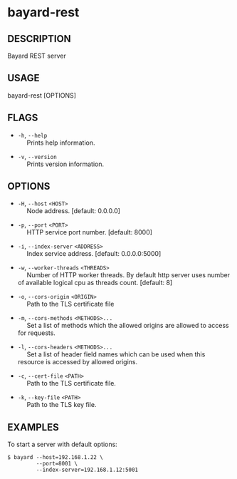 # bayard-rest

## DESCRIPTION
Bayard REST server

## USAGE
bayard-rest [OPTIONS]

## FLAGS
- `-h`, `--help`  
&nbsp;&nbsp;&nbsp;&nbsp; Prints help information.

- `-v`, `--version`  
&nbsp;&nbsp;&nbsp;&nbsp; Prints version information.

## OPTIONS
- `-H`, `--host` `<HOST>`  
&nbsp;&nbsp;&nbsp;&nbsp; Node address. [default: 0.0.0.0]

- `-p`, `--port` `<PORT>`  
&nbsp;&nbsp;&nbsp;&nbsp; HTTP service port number. [default: 8000]

- `-i`, `--index-server` `<ADDRESS>`  
&nbsp;&nbsp;&nbsp;&nbsp; Index service address. [default: 0.0.0.0:5000]

- `-w`, `--worker-threads` `<THREADS>`  
&nbsp;&nbsp;&nbsp;&nbsp; Number of HTTP worker threads. By default http server uses number of available logical cpu as threads count. [default: 8]

- `-o`, `--cors-origin` `<ORIGIN>`  
&nbsp;&nbsp;&nbsp;&nbsp; Path to the TLS certificate file

- `-m`, `--cors-methods` `<METHODS>...`  
&nbsp;&nbsp;&nbsp;&nbsp; Set a list of methods which the allowed origins are allowed to access for requests.

- `-l`, `--cors-headers` `<METHODS>...`  
&nbsp;&nbsp;&nbsp;&nbsp; Set a list of header field names which can be used when this resource is accessed by allowed origins.

- `-c`, `--cert-file` `<PATH>`  
&nbsp;&nbsp;&nbsp;&nbsp; Path to the TLS certificate file.

- `-k`, `--key-file` `<PATH>`  
&nbsp;&nbsp;&nbsp;&nbsp; Path to the TLS key file.

## EXAMPLES

To start a server with default options:

```shell script
$ bayard --host=192.168.1.22 \
         --port=8001 \
         --index-server=192.168.1.12:5001
```
